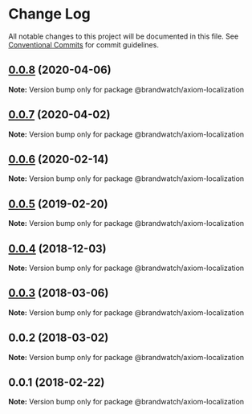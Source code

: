 # Change Log

All notable changes to this project will be documented in this file.
See [Conventional Commits](https://conventionalcommits.org) for commit guidelines.

## [0.0.8](https://github.com/BrandwatchLtd/axiom-react/compare/@brandwatch/axiom-localization@0.0.7...@brandwatch/axiom-localization@0.0.8) (2020-04-06)

**Note:** Version bump only for package @brandwatch/axiom-localization





## [0.0.7](https://github.com/BrandwatchLtd/axiom-react/compare/@brandwatch/axiom-localization@0.0.6...@brandwatch/axiom-localization@0.0.7) (2020-04-02)

**Note:** Version bump only for package @brandwatch/axiom-localization





## [0.0.6](https://github.com/BrandwatchLtd/axiom-react/compare/@brandwatch/axiom-localization@0.0.5...@brandwatch/axiom-localization@0.0.6) (2020-02-14)

**Note:** Version bump only for package @brandwatch/axiom-localization





## [0.0.5](https://github.com/tomru/axiom/compare/@brandwatch/axiom-localization@0.0.4...@brandwatch/axiom-localization@0.0.5) (2019-02-20)

**Note:** Version bump only for package @brandwatch/axiom-localization





## [0.0.4](https://github.com/larister/axiom/compare/@brandwatch/axiom-localization@0.0.3...@brandwatch/axiom-localization@0.0.4) (2018-12-03)

**Note:** Version bump only for package @brandwatch/axiom-localization





<a name="0.0.3"></a>
## [0.0.3](https://github.com/HHogg/axiom/compare/@brandwatch/axiom-localization@0.0.2...@brandwatch/axiom-localization@0.0.3) (2018-03-06)




**Note:** Version bump only for package @brandwatch/axiom-localization

<a name="0.0.2"></a>
## 0.0.2 (2018-03-02)




**Note:** Version bump only for package @brandwatch/axiom-localization

<a name="0.0.1"></a>
## 0.0.1 (2018-02-22)




**Note:** Version bump only for package @brandwatch/axiom-localization
